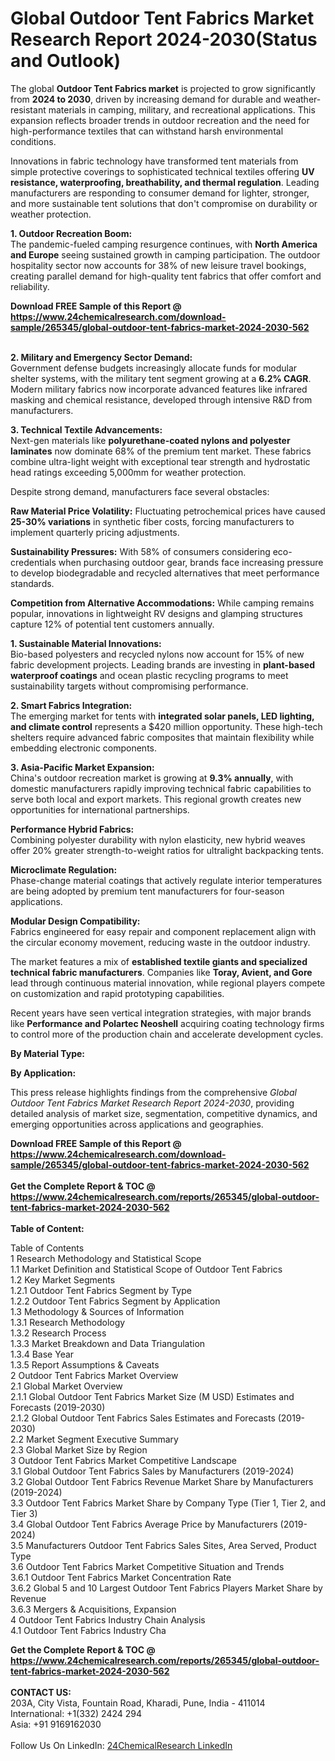 <h1>Global Outdoor Tent Fabrics Market Research Report 2024-2030(Status and Outlook)</h1><p>The global <strong>Outdoor Tent Fabrics market</strong> is projected to grow significantly from <strong>2024 to 2030</strong>, driven by increasing demand for durable and weather-resistant materials in camping, military, and recreational applications. This expansion reflects broader trends in outdoor recreation and the need for high-performance textiles that can withstand harsh environmental conditions.</p><p>Innovations in fabric technology have transformed tent materials from simple protective coverings to sophisticated technical textiles offering <strong>UV resistance, waterproofing, breathability, and thermal regulation</strong>. Leading manufacturers are responding to consumer demand for lighter, stronger, and more sustainable tent solutions that don't compromise on durability or weather protection.</p><p><strong>1. Outdoor Recreation Boom:</strong><br>
The pandemic-fueled camping resurgence continues, with <strong>North America and Europe</strong> seeing sustained growth in camping participation. The outdoor hospitality sector now accounts for 38% of new leisure travel bookings, creating parallel demand for high-quality tent fabrics that offer comfort and reliability.</p><div><b>Download FREE Sample of this Report @ 
            <a href="https://www.24chemicalresearch.com/download-sample/265345/global-outdoor-tent-fabrics-market-2024-2030-562">
            https://www.24chemicalresearch.com/download-sample/265345/global-outdoor-tent-fabrics-market-2024-2030-562</a></b></div><br><p><strong>2. Military and Emergency Sector Demand:</strong><br>
Government defense budgets increasingly allocate funds for modular shelter systems, with the military tent segment growing at a <strong>6.2% CAGR</strong>. Modern military fabrics now incorporate advanced features like infrared masking and chemical resistance, developed through intensive R&amp;D from manufacturers.</p><p><strong>3. Technical Textile Advancements:</strong><br>
Next-gen materials like <strong>polyurethane-coated nylons and polyester laminates</strong> now dominate 68% of the premium tent market. These fabrics combine ultra-light weight with exceptional tear strength and hydrostatic head ratings exceeding 5,000mm for weather protection.</p><p>Despite strong demand, manufacturers face several obstacles:</p><p><strong>Raw Material Price Volatility:</strong> Fluctuating petrochemical prices have caused <strong>25-30% variations</strong> in synthetic fiber costs, forcing manufacturers to implement quarterly pricing adjustments.</p><p><strong>Sustainability Pressures:</strong> With 58% of consumers considering eco-credentials when purchasing outdoor gear, brands face increasing pressure to develop biodegradable and recycled alternatives that meet performance standards.</p><p><strong>Competition from Alternative Accommodations:</strong> While camping remains popular, innovations in lightweight RV designs and glamping structures capture 12% of potential tent customers annually.</p><p><strong>1. Sustainable Material Innovations:</strong><br>
Bio-based polyesters and recycled nylons now account for 15% of new fabric development projects. Leading brands are investing in <strong>plant-based waterproof coatings</strong> and ocean plastic recycling programs to meet sustainability targets without compromising performance.</p><p><strong>2. Smart Fabrics Integration:</strong><br>
The emerging market for tents with <strong>integrated solar panels, LED lighting, and climate control</strong> represents a $420 million opportunity. These high-tech shelters require advanced fabric composites that maintain flexibility while embedding electronic components.</p><p><strong>3. Asia-Pacific Market Expansion:</strong><br>
China's outdoor recreation market is growing at <strong>9.3% annually</strong>, with domestic manufacturers rapidly improving technical fabric capabilities to serve both local and export markets. This regional growth creates new opportunities for international partnerships.</p><p><strong>Performance Hybrid Fabrics:</strong><br>
    Combining polyester durability with nylon elasticity, new hybrid weaves offer 20% greater strength-to-weight ratios for ultralight backpacking tents.</p><p><strong>Microclimate Regulation:</strong><br>
    Phase-change material coatings that actively regulate interior temperatures are being adopted by premium tent manufacturers for four-season applications.</p><p><strong>Modular Design Compatibility:</strong><br>
    Fabrics engineered for easy repair and component replacement align with the circular economy movement, reducing waste in the outdoor industry.</p><p>The market features a mix of <strong>established textile giants and specialized technical fabric manufacturers</strong>. Companies like <strong>Toray, Avient, and Gore</strong> lead through continuous material innovation, while regional players compete on customization and rapid prototyping capabilities.</p><p>Recent years have seen vertical integration strategies, with major brands like <strong>Performance and Polartec Neoshell</strong> acquiring coating technology firms to control more of the production chain and accelerate development cycles.</p><p><strong>By Material Type:</strong></p><p><strong>By Application:</strong></p><p>This press release highlights findings from the comprehensive <em>Global Outdoor Tent Fabrics Market Research Report 2024-2030</em>, providing detailed analysis of market size, segmentation, competitive dynamics, and emerging opportunities across applications and geographies.</p><div><b>Download FREE Sample of this Report @ 
            <a href="https://www.24chemicalresearch.com/download-sample/265345/global-outdoor-tent-fabrics-market-2024-2030-562">
            https://www.24chemicalresearch.com/download-sample/265345/global-outdoor-tent-fabrics-market-2024-2030-562</a></b></div><br><div><b>Get the Complete Report & TOC @ 
            <a href="https://www.24chemicalresearch.com/reports/265345/global-outdoor-tent-fabrics-market-2024-2030-562">
            https://www.24chemicalresearch.com/reports/265345/global-outdoor-tent-fabrics-market-2024-2030-562</a></b></div><br>
            <b>Table of Content:</b><p>Table of Contents<br />
1 Research Methodology and Statistical Scope<br />
1.1 Market Definition and Statistical Scope of Outdoor Tent Fabrics<br />
1.2 Key Market Segments<br />
1.2.1 Outdoor Tent Fabrics Segment by Type<br />
1.2.2 Outdoor Tent Fabrics Segment by Application<br />
1.3 Methodology & Sources of Information<br />
1.3.1 Research Methodology<br />
1.3.2 Research Process<br />
1.3.3 Market Breakdown and Data Triangulation<br />
1.3.4 Base Year<br />
1.3.5 Report Assumptions & Caveats<br />
2 Outdoor Tent Fabrics Market Overview<br />
2.1 Global Market Overview<br />
2.1.1 Global Outdoor Tent Fabrics Market Size (M USD) Estimates and Forecasts (2019-2030)<br />
2.1.2 Global Outdoor Tent Fabrics Sales Estimates and Forecasts (2019-2030)<br />
2.2 Market Segment Executive Summary<br />
2.3 Global Market Size by Region<br />
3 Outdoor Tent Fabrics Market Competitive Landscape<br />
3.1 Global Outdoor Tent Fabrics Sales by Manufacturers (2019-2024)<br />
3.2 Global Outdoor Tent Fabrics Revenue Market Share by Manufacturers (2019-2024)<br />
3.3 Outdoor Tent Fabrics Market Share by Company Type (Tier 1, Tier 2, and Tier 3)<br />
3.4 Global Outdoor Tent Fabrics Average Price by Manufacturers (2019-2024)<br />
3.5 Manufacturers Outdoor Tent Fabrics Sales Sites, Area Served, Product Type<br />
3.6 Outdoor Tent Fabrics Market Competitive Situation and Trends<br />
3.6.1 Outdoor Tent Fabrics Market Concentration Rate<br />
3.6.2 Global 5 and 10 Largest Outdoor Tent Fabrics Players Market Share by Revenue<br />
3.6.3 Mergers & Acquisitions, Expansion<br />
4 Outdoor Tent Fabrics Industry Chain Analysis<br />
4.1 Outdoor Tent Fabrics Industry Cha</p><div><b>Get the Complete Report & TOC @ 
            <a href="https://www.24chemicalresearch.com/reports/265345/global-outdoor-tent-fabrics-market-2024-2030-562">
            https://www.24chemicalresearch.com/reports/265345/global-outdoor-tent-fabrics-market-2024-2030-562</a></b></div><br><b>CONTACT US:</b><br>
            203A, City Vista, Fountain Road, Kharadi, Pune, India - 411014<br>
            International: +1(332) 2424 294<br>
            Asia: +91 9169162030 <br><br>
            Follow Us On LinkedIn: <a href="https://www.linkedin.com/company/24chemicalresearch/">24ChemicalResearch LinkedIn</a>